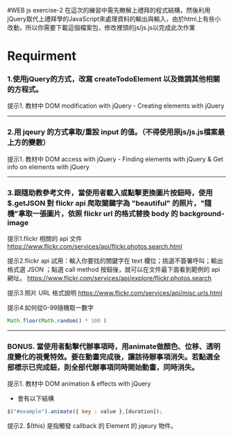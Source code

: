 #WEB js exercise-2 
在這次的練習中需先瞭解上禮拜的程式結構，然後利用jQuery取代上禮拜學的JavaScript來處理資料的輸出與輸入，由於html上有些小改動，所以你需要下載這個檔案包，修改裡頭的js/js.js以完成此次作業

# Requirment
### 1.使用jQuery的方式，改寫 createTodoElement 以及微調其他相關的方程式。
 提示1. 教材中 DOM modification with jQuery - Creating elements with jQuery
___

### 2.用 jqeury 的方式拿取/重設 input 的值。（不得使用原js/js.js檔案最上方的變數）
 提示1. 教材中 DOM access with jQuery - Finding elements with jQuery & Get info on elements with jQuery
___

### 3.跟隨助教參考文件，當使用者載入或點擊更換圖片按鈕時，使用 $.getJSON 對 flickr api 爬取關鍵字為 "beautiful" 的照片，"隨機"拿取一張圖片，依照 flickr url 的格式替換 body 的 background-image
 提示1.flickr 相關的 api 文件 https://www.flickr.com/services/api/flickr.photos.search.html
 
 提示2.flickr api 試用：輸入你要找的關鍵字在 text 欄位；挑選不簽署呼叫；輸出格式選 JSON ；點選 call method 按鈕後，就可以在文件最下面看到範例的 api 網址。 https://www.flickr.com/services/api/explore/flickr.photos.search
 
 提示3.照片 URL 格式說明 https://www.flickr.com/services/api/misc.urls.html
 
 提示4.如何從0-99隨機取一數字
 ```js
 Math.floor(Math.random() * 100 )
 ```

___

### BONUS. 當使用者點擊代辦事項時，用animate做顏色、位移、透明度變化的視覺特效。要在動畫完成後，讓該待辦事項消失。若點選全部標示已完成鈕，則全部代辦事項同時開始動畫，同時消失。
 提示1. 教材中 DOM animation & effects with jQuery
 * 會有以下結構
 ```js
 $("#example").animate({ key : value },[duration]);
 ```
 提示2. $(this) 是指觸發 callback 的 Element 的 jqeury 物件。
 
 
